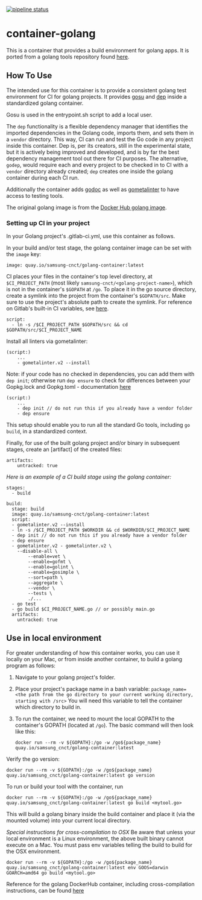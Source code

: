 [![pipeline status](https://git.cnct.io/common-tools/samsung-cnct_container-golang/badges/master/pipeline.svg)](https://git.cnct.io/common-tools/samsung-cnct_container-golang/commits/master)

# container-golang

This is a container that provides a build environment for golang apps. It is ported from a golang tools repository found [here](https://github.com/samsung-cnct/golang-tools/tree/master/goglide-container).

## How To Use

The intended use for this container is to provide a consistent golang test environment for CI for golang projects. It provides [gosu](https://github.com/tianon/gosu) and [dep](https://github.com/golang/dep) inside a standardized golang container. 

Gosu is used in the entrypoint.sh script to add a local user.

The `dep` functionality is a flexible dependency manager that identifies the imported dependencies in the Golang code, imports them, and sets them in a `vendor` directory. This way, CI can run and test the Go code in any project inside this container. Dep is, per its creators, still in the experimental state, but it is actively being improved and developed, and is by far the best dependency management tool out there for CI purposes. The alternative, `godep`, would require each and every project to be checked in to CI with a `vendor` directory already created; `dep` creates one inside the golang container during each CI run.

Additionally the container adds [godoc](https://godoc.org/golang.org/x/tools/cmd/godoc) as well as [gometalinter](https://github.com/alecthomas/gometalinter) to have access to testing tools.

The original golang image is from the [Docker Hub golang image](https://hub.docker.com/_/golang/).


### Setting up CI in your project

In your Golang project's .gitlab-ci.yml, use this container as follows. 

In your build and/or test stage, the golang container image can be set with the `image` key:

```
image: quay.io/samsung-cnct/golang-container:latest
```

CI places your files in the container's top level directory, at `$CI_PROJECT_PATH` (most likely `samsung-cnct/<golang-project-name>`), which is not in the container's `$GOPATH` at `/go`. To place it in the go source directory, create a symlink into the project from the container's `$GOPATH/src`. Make sure to use the project's absolute path to create the symlink. For reference on Gitlab's built-in CI variables, see [here](https://docs.gitlab.com/ce/ci/variables/README.html).

```
script:
  - ln -s /$CI_PROJECT_PATH $GOPATH/src && cd $GOPATH/src/$CI_PROJECT_NAME
```

Install all linters via gometalinter:

```
(script:)
    ...
    - gometalinter.v2 --install
```

Note: if your code has no checked in dependencies, you can add them with `dep init`; otherwise run `dep ensure` to check for differences between your Gopkg.lock and Gopkg.toml - documentation [here](https://github.com/golang/dep#usage)

```
(script:)
    ...
    - dep init // do not run this if you already have a vendor folder
    - dep ensure
```

This setup should enable you to run all the standard Go tools, including `go build`, in a standardized context.

Finally, for use of the built golang project and/or binary in subsequent stages, create an [artifact] of the created files: 

```
artifacts:
    untracked: true
```

_Here is an example of a CI build stage using the golang container:_

```
stages:
  - build

build:
  stage: build
  image: quay.io/samsung-cnct/golang-container:latest
  script:
  - gometalinter.v2 --install
  - ln -s /$CI_PROJECT_PATH $WORKDIR && cd $WORKDIR/$CI_PROJECT_NAME
  - dep init // do not run this if you already have a vendor folder
  - dep ensure
  - gometalinter.v2 - gometalinter.v2 \
    --disable-all \
		--enable=vet \
		--enable=gofmt \
		--enable=golint \
		--enable=gosimple \
		--sort=path \
		--aggregate \
		--vendor \
		--tests \
		./...
  - go test
  - go build $CI_PROJECT_NAME.go // or possibly main.go
  artifacts:
    untracked: true
```

## Use in local environment

For greater understanding of how this container works, you can use it locally on your Mac, or from inside another container, to build a golang program as follows:

1. Navigate to your golang project's folder.

2. Place your project's package name in a bash variable:
    `package_name=<the path from the go directory to your current working directory, starting with /src>`
    You will need this variable to tell the container which directory to build in.

3. To run the container, we need to mount the local GOPATH to the container's GOPATH (located at `/go`). The basic command will then look like this:

    `docker run --rm -v ${GOPATH}:/go -w /go${package_name} quay.io/samsung_cnct/golang-container:latest`

Verify the go version:

`docker run --rm -v ${GOPATH}:/go -w /go${package_name} quay.io/samsung_cnct/golang-container:latest go version`

To run or build  your tool with the container, run 

`docker run --rm -v ${GOPATH}:/go -w /go${package_name} quay.io/samsung_cnct/golang-container:latest go build <mytool.go>`

This will build a golang binary inside the build container and place it (via the mounted volume) into your current local directory. 

*Special instructions for cross-compilation to OSX*
Be aware that unless your local environment is a Linux environment, the above built binary cannot execute on a Mac. You must pass env variables telling the build to build for the OSX environment.

`docker run --rm -v ${GOPATH}:/go -w /go${package_name} quay.io/samsung_cnct/golang-container:latest env GOOS=darwin GOARCH=amd64 go build <mytool.go>`

Reference for the golang DockerHub container, including cross-compilation instructions, can be found [here](https://hub.docker.com/_/golang/)